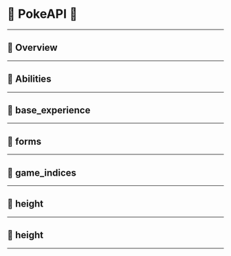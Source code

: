 # :cherries: PokeAPI :cherries:

--- 


## :cherries: Overview 

---


## :cherries: Abilities 

---


## :cherries: base_experience 

---




## :cherries: forms 

---



## :cherries: game_indices 

---




## :cherries: height 

---




## :cherries: height 

---
